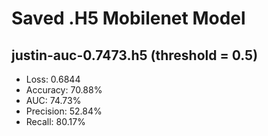 # Saved .H5 Mobilenet Model

## justin-auc-0.7473.h5 (threshold = 0.5)
- Loss: 0.6844
- Accuracy: 70.88%
- AUC: 74.73%
- Precision: 52.84%
- Recall: 80.17%